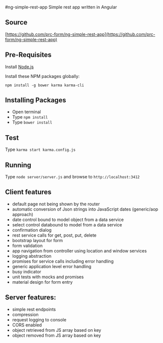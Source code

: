 #ng-simple-rest-app
Simple rest app written in Angular

## Source
[https://github.com/prc-form/ng-simple-rest-app](https://github.com/prc-form/ng-simple-rest-app)

## Pre-Requisites
Install [Node.js](http://nodejs.org)

Install these NPM packages globally:

`npm install -g bower karma karma-cli`

## Installing Packages
- Open terminal
- Type `npm install`
- Type `bower install`

## Test
Type `karma start karma.config.js`

## Running
Type `node server/server.js` and browse to `http://localhost:3412`

## Client features
- default page not being shown by the router
- automatic conversion of Json strings into JavaScript dates (generic/aop approach)
- date control bound to model object from a data service
- select control databound to model from a data service
- confirmation dialog
- rest service calls for get, post, put, delete
- bootstrap layout for form
- form validation
- app navigation from controller using location and window services
- logging abstraction
- promises for service calls including error handling
- generic application level error handling
- busy indicator
- unit tests with mocks and promises
- material design for form entry

## Server features:
- simple rest endpoints
- compression
- request logging to console
- CORS enabled
- object retrieved from JS array based on key
- object removed from JS array based on key
